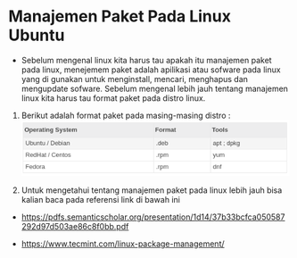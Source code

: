 # Manajemen Paket Pada Linux Ubuntu

* Sebelum mengenal linux kita harus tau apakah itu manajemen paket pada linux, menejemem paket adalah apilikasi atau sofware pada linux yang di gunakan untuk menginstall, mencari, menghapus dan mengupdate sofware. Sebelum mengenal lebih jauh tentang manajemen linux kita harus tau format paket pada distro linux.

1. Berikut adalah format paket pada masing-masing distro : 
    ![Format](format-linux.png)

2. Untuk mengetahui tentang manajemen paket pada linux lebih jauh bisa kalian baca pada referensi link di bawah ini
* https://pdfs.semanticscholar.org/presentation/1d14/37b33bcfca050587292d97d503ae86c8f0bb.pdf

* https://www.tecmint.com/linux-package-management/
